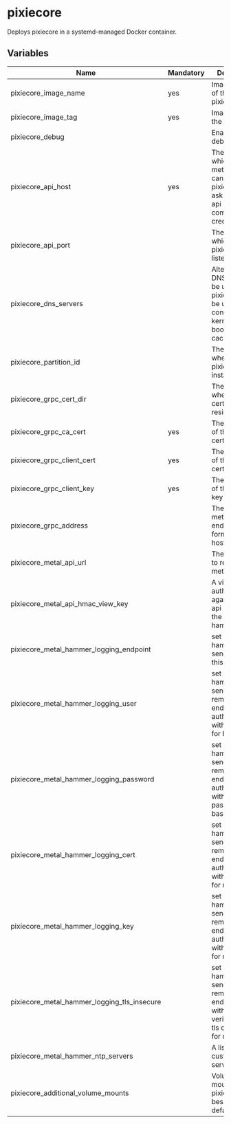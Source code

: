 # pixiecore

Deploys pixiecore in a systemd-managed Docker container.

## Variables

| Name                                        | Mandatory | Description                                                                                                   |
| ------------------------------------------- | --------- | ------------------------------------------------------------------------------------------------------------- |
| pixiecore_image_name                        | yes       | Image version of the pixiecore                                                                                |
| pixiecore_image_tag                         | yes       | Image tag of the pixiecore                                                                                    |
| pixiecore_debug                             |           | Enable debugging                                                                                              |
| pixiecore_api_host                          | yes       | The host on which the metal-hammer can reach the pixiecore to ask for metal-api communication credentials.    |
| pixiecore_api_port                          |           | The port on which the pixiecore api is listening                                                              |
| pixiecore_dns_servers                       |           | Alternative DNS servers to be used by the pixiecore (can be used for configuring kernel and boot image cache) |
| pixiecore_partition_id                      |           | The partition where pixiecore is installed                                                                    |
| pixiecore_grpc_cert_dir                     |           | The directory where the grpc certificates reside                                                              |
| pixiecore_grpc_ca_cert                      | yes       | The filename of the ca certificate                                                                            |
| pixiecore_grpc_client_cert                  | yes       | The filename of the client certificate                                                                        |
| pixiecore_grpc_client_key                   | yes       | The filename of the client key                                                                                |
| pixiecore_grpc_address                      |           | The address of metal-api grpc endpoint in the form (ip or hostname:port)                                      |
| pixiecore_metal_api_url                     |           | The URL where to reach metal-api                                                                              |
| pixiecore_metal_api_hmac_view_key           |           | A view hmac to authenticate against metal-api (given to the metal-hammer)                                     |
| pixiecore_metal_hammer_logging_endpoint     |           | set metal-hammer to send logs to this endpoint                                                                |
| pixiecore_metal_hammer_logging_user         |           | set metal-hammer to send logs to a remote endpoint and authenticate with this user for basic auth             |
| pixiecore_metal_hammer_logging_password     |           | set metal-hammer to send logs to a remote endpoint and authenticate with this password for basic auth         |
| pixiecore_metal_hammer_logging_cert         |           | set metal-hammer to send logs to a remote endpoint and authenticate with this cert for mtls auth              |
| pixiecore_metal_hammer_logging_key          |           | set metal-hammer to send logs to a remote endpoint and authenticate with this key for mtls auth               |
| pixiecore_metal_hammer_logging_tls_insecure |           | set metal-hammer to send logs to a remote endpoint without verifying the tls certificate for mtls auth        |
| pixiecore_metal_hammer_ntp_servers          |           | A list of custom NTP servers                                                                                  |
| pixiecore_additional_volume_mounts          |           | Volumes to mount into the pixiecore, besides the default ones                                                 |
